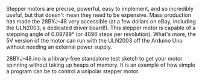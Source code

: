 Stepper motors are precise, powerful, easy to implement, and so incredibly useful, but that doesn't mean they need to be expensive. Mass production has made the 28BYJ-48 very accessible (at a few dollars on eBay, including the ULN2003, a dedicated driver board!). This stepper motor is capable of a stepping angle of 0.08789° (or 4096 steps per revolution). What's more, the 5V version of the motor can run with the ULN2003 off the Arduino Uno without needing an external power supply.

28BYJ-48.ino is a library-free standalone test sketch to get your motor spinning without taking up heaps of memory. It is an example of how simple a program can be to control a unipolar stepper motor.
